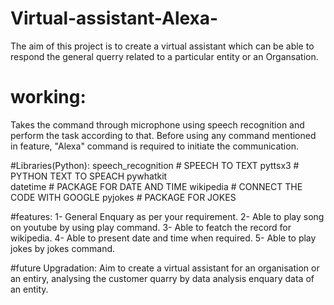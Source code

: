 # Virtual-assistant-Alexa-
The aim of this project is to create a virtual assistant which can be able to respond the general querry related to a particular entity or an Organsation.

# working:
Takes the command through microphone using speech recognition and perform the task according to that.
Before using any command mentioned in feature, "Alexa" command is required to initiate the communication.

#Libraries(Python):
speech_recognition   # SPEECH TO TEXT
pyttsx3     # PYTHON TEXT TO SPEACH 
pywhatkit  
datetime    # PACKAGE FOR DATE AND TIME
wikipedia   # CONNECT THE CODE WITH GOOGLE
pyjokes     # PACKAGE FOR JOKES

#features:
1- General Enquary as per your requirement.
2- Able to play song on youtube by using play command.
3- Able to featch the record for wikipedia.
4- Able to present date and time when required.
5- Able to play jokes by jokes command.

#future Upgradation:
Aim to create a virtual assistant for an organisation or an entiry, analysing the customer quarry by data analysis enquary data of an entity.
